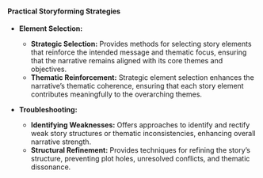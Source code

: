#### **Practical Storyforming Strategies**

- **Element Selection:**

  - **Strategic Selection:** Provides methods for selecting story elements that reinforce the intended message and thematic focus, ensuring that the narrative remains aligned with its core themes and objectives.
  - **Thematic Reinforcement:** Strategic element selection enhances the narrative’s thematic coherence, ensuring that each story element contributes meaningfully to the overarching themes.

- **Troubleshooting:**
  - **Identifying Weaknesses:** Offers approaches to identify and rectify weak story structures or thematic inconsistencies, enhancing overall narrative strength.
  - **Structural Refinement:** Provides techniques for refining the story’s structure, preventing plot holes, unresolved conflicts, and thematic dissonance.
